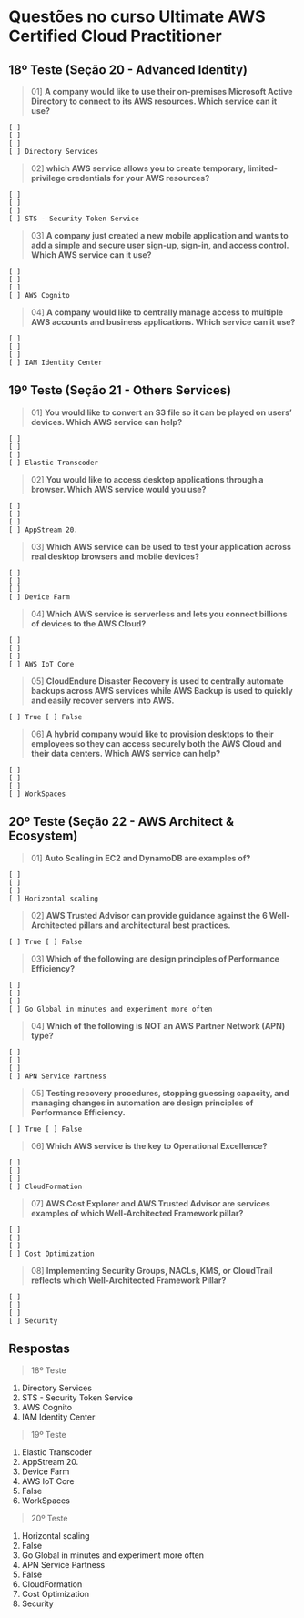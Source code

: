 # Questões no curso Ultimate AWS Certified Cloud Practitioner

## 18º Teste (Seção 20 - Advanced Identity)

> 01] **A company would like to use their on-premises Microsoft Active Directory to connect to its AWS resources. Which service can it use?**

    [ ] 
    [ ] 
    [ ] 
    [ ] Directory Services

> 02] **which AWS service allows you to create temporary, limited-privilege credentials for your AWS resources?**

    [ ] 
    [ ] 
    [ ] 
    [ ] STS - Security Token Service

> 03] **A company just created a new mobile application and wants to add a simple and secure user sign-up, sign-in, and access control. Which AWS service can it use?**

    [ ] 
    [ ] 
    [ ] 
    [ ] AWS Cognito

> 04] **A company would like to centrally manage access to multiple AWS accounts and business applications. Which service can it use?**

    [ ] 
    [ ] 
    [ ] 
    [ ] IAM Identity Center

## 19º Teste (Seção 21 - Others Services)

> 01] **You would like to convert an S3 file so it can be played on users’ devices. Which AWS service can help?**

    [ ] 
    [ ] 
    [ ] 
    [ ] Elastic Transcoder

> 02] **You would like to access desktop applications through a browser. Which AWS service would you use?**

    [ ] 
    [ ] 
    [ ] 
    [ ] AppStream 20.

> 03] **Which AWS service can be used to test your application across real desktop browsers and mobile devices?**

    [ ] 
    [ ] 
    [ ] 
    [ ] Device Farm

> 04] **Which AWS service is serverless and lets you connect billions of devices to the AWS Cloud?**

    [ ] 
    [ ] 
    [ ] 
    [ ] AWS IoT Core

> 05] **CloudEndure Disaster Recovery is used to centrally automate backups across AWS services while AWS Backup is used to quickly and easily recover servers into AWS.**

    [ ] True [ ] False

> 06] **A hybrid company would like to provision desktops to their employees so they can access securely both the AWS Cloud and their data centers. Which AWS service can help?**

    [ ] 
    [ ] 
    [ ] 
    [ ] WorkSpaces

## 20º Teste (Seção 22 - AWS Architect & Ecosystem)

> 01] **Auto Scaling in EC2 and DynamoDB are examples of?**

    [ ] 
    [ ] 
    [ ] 
    [ ] Horizontal scaling

> 02] **AWS Trusted Advisor can provide guidance against the 6 Well-Architected pillars and architectural best practices.**

    [ ] True [ ] False

> 03] **Which of the following are design principles of Performance Efficiency?**

    [ ] 
    [ ] 
    [ ] 
    [ ] Go Global in minutes and experiment more often

> 04] **Which of the following is NOT an AWS Partner Network (APN) type?**

    [ ] 
    [ ] 
    [ ] 
    [ ] APN Service Partness

> 05] **Testing recovery procedures, stopping guessing capacity, and managing changes in automation are design principles of Performance Efficiency.**

    [ ] True [ ] False

> 06] **Which AWS service is the key to Operational Excellence?**

    [ ] 
    [ ] 
    [ ] 
    [ ] CloudFormation

> 07] **AWS Cost Explorer and AWS Trusted Advisor are services examples of which Well-Architected Framework pillar?**

    [ ] 
    [ ] 
    [ ] 
    [ ] Cost Optimization

> 08] **Implementing Security Groups, NACLs, KMS, or CloudTrail reflects which Well-Architected Framework Pillar?**

    [ ] 
    [ ] 
    [ ] 
    [ ] Security

## Respostas

> 18º Teste
01) Directory Services
02) STS - Security Token Service
03) AWS Cognito
04) IAM Identity Center

> 19º Teste
01) Elastic Transcoder
02) AppStream 20.
03) Device Farm
04) AWS IoT Core
05) False
06) WorkSpaces

> 20º Teste
01) Horizontal scaling
02) False
03) Go Global in minutes and experiment more often
04) APN Service Partness
05) False
06) CloudFormation
07) Cost Optimization
08) Security